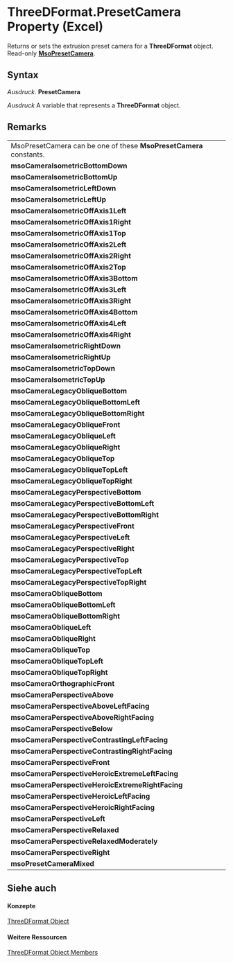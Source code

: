
# ThreeDFormat.PresetCamera Property (Excel)

Returns or sets the extrusion preset camera for a  **ThreeDFormat** object. Read-only **[MsoPresetCamera](http://msdn.microsoft.com/library/b7495803-a2f1-1dca-da3a-714d6fe9ba56%28Office.15%29.aspx)**.


## Syntax

 _Ausdruck_. **PresetCamera**

 _Ausdruck_ A variable that represents a **ThreeDFormat** object.


## Remarks




||
|:-----|
|MsoPresetCamera can be one of these  **MsoPresetCamera** constants.|
|**msoCameraIsometricBottomDown**|
|**msoCameraIsometricBottomUp**|
|**msoCameraIsometricLeftDown**|
|**msoCameraIsometricLeftUp**|
|**msoCameraIsometricOffAxis1Left**|
|**msoCameraIsometricOffAxis1Right**|
|**msoCameraIsometricOffAxis1Top**|
|**msoCameraIsometricOffAxis2Left**|
|**msoCameraIsometricOffAxis2Right**|
|**msoCameraIsometricOffAxis2Top**|
|**msoCameraIsometricOffAxis3Bottom**|
|**msoCameraIsometricOffAxis3Left**|
|**msoCameraIsometricOffAxis3Right**|
|**msoCameraIsometricOffAxis4Bottom**|
|**msoCameraIsometricOffAxis4Left**|
|**msoCameraIsometricOffAxis4Right**|
|**msoCameraIsometricRightDown**|
|**msoCameraIsometricRightUp**|
|**msoCameraIsometricTopDown**|
|**msoCameraIsometricTopUp**|
|**msoCameraLegacyObliqueBottom**|
|**msoCameraLegacyObliqueBottomLeft**|
|**msoCameraLegacyObliqueBottomRight**|
|**msoCameraLegacyObliqueFront**|
|**msoCameraLegacyObliqueLeft**|
|**msoCameraLegacyObliqueRight**|
|**msoCameraLegacyObliqueTop**|
|**msoCameraLegacyObliqueTopLeft**|
|**msoCameraLegacyObliqueTopRight**|
|**msoCameraLegacyPerspectiveBottom**|
|**msoCameraLegacyPerspectiveBottomLeft**|
|**msoCameraLegacyPerspectiveBottomRight**|
|**msoCameraLegacyPerspectiveFront**|
|**msoCameraLegacyPerspectiveLeft**|
|**msoCameraLegacyPerspectiveRight**|
|**msoCameraLegacyPerspectiveTop**|
|**msoCameraLegacyPerspectiveTopLeft**|
|**msoCameraLegacyPerspectiveTopRight**|
|**msoCameraObliqueBottom**|
|**msoCameraObliqueBottomLeft**|
|**msoCameraObliqueBottomRight**|
|**msoCameraObliqueLeft**|
|**msoCameraObliqueRight**|
|**msoCameraObliqueTop**|
|**msoCameraObliqueTopLeft**|
|**msoCameraObliqueTopRight**|
|**msoCameraOrthographicFront**|
|**msoCameraPerspectiveAbove**|
|**msoCameraPerspectiveAboveLeftFacing**|
|**msoCameraPerspectiveAboveRightFacing**|
|**msoCameraPerspectiveBelow**|
|**msoCameraPerspectiveContrastingLeftFacing**|
|**msoCameraPerspectiveContrastingRightFacing**|
|**msoCameraPerspectiveFront**|
|**msoCameraPerspectiveHeroicExtremeLeftFacing**|
|**msoCameraPerspectiveHeroicExtremeRightFacing**|
|**msoCameraPerspectiveHeroicLeftFacing**|
|**msoCameraPerspectiveHeroicRightFacing**|
|**msoCameraPerspectiveLeft**|
|**msoCameraPerspectiveRelaxed**|
|**msoCameraPerspectiveRelaxedModerately**|
|**msoCameraPerspectiveRight**|
|**msoPresetCameraMixed**|

## Siehe auch


#### Konzepte


[ThreeDFormat Object](9cb41236-6aba-4d6c-a54c-5e177657c8d1.md)
#### Weitere Ressourcen


[ThreeDFormat Object Members](http://msdn.microsoft.com/library/1693142f-53c2-1185-6162-9a99b3ae25d6%28Office.15%29.aspx)